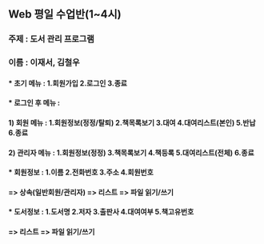 ## Web 평일 수업반(1~4시)

### 주제 : 도서 관리 프로그램
### 이름 : 이재서, 김철우

#### * 초기 메뉴 : 1.회원가입  2.로그인  3.종료

#### * 로그인 후 메뉴 :
####   1) 회원 메뉴 : 1.회원정보(정정/탈퇴)  2.책목록보기  3.대여  4.대여리스트(본인)  5.반납  6.종료                  
####   2) 관리자 메뉴 : 1.회원정보(정정)  3.책목록보기  4.책등록  5.대여리스트(전체)  6.종료

#### * 회원정보 : 1.이름  2.전화번호  3.주소  4.회원번호
####   => 상속(일반회원/관리자) => 리스트 => 파일 읽기/쓰기

#### * 도서정보 : 1.도서명  2.저자  3.출판사  4.대여여부  5.책고유번호
####   => 리스트 => 파일 읽기/쓰기
